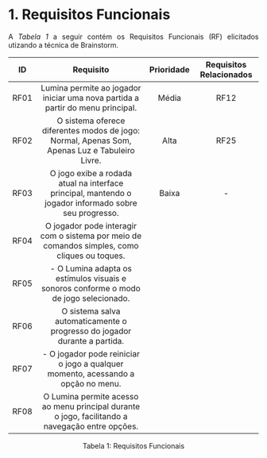# 1. Requisitos Funcionais

<p align="justify">A <i>Tabela 1</i> a seguir contém os Requisitos Funcionais (RF) elicitados utizando a técnica de Brainstorm.</p>

| ID   |                                 Requisito                                                                      | Prioridade | Requisitos Relacionados |
| :--: | :-----------------------------------------------------------------------:                                      | :--------: | :---------: |
| RF01 |        Lumina permite ao jogador iniciar uma nova partida a partir do menu principal.|  Média                  |    RF12     |
| RF02 |   O sistema oferece diferentes modos de jogo: Normal, Apenas Som, Apenas Luz e Tabuleiro Livre.                |  Alta      |      RF25   |
| RF03 |    O jogo exibe a rodada atual na interface principal, mantendo o jogador informado sobre seu progresso.       |  Baixa     |     -       |
| RF04 | O jogador pode interagir com o sistema por meio de comandos simples, como cliques ou toques.                   |            |             |
| RF05 |       - O Lumina adapta os estímulos visuais e sonoros conforme o modo de jogo selecionado.                    |            |             |
| RF06 |      O sistema salva automaticamente o progresso do jogador durante a partida.                                 |            |             |
| RF07 |      - O jogador pode reiniciar o jogo a qualquer momento, acessando a opção no menu.                          |            |             |
| RF08 |    O Lumina permite acesso ao menu principal durante o jogo, facilitando a navegação entre opções.             |            |             |



<div style="text-align: center">
<p>Tabela 1: Requisitos Funcionais</p>
</div>

